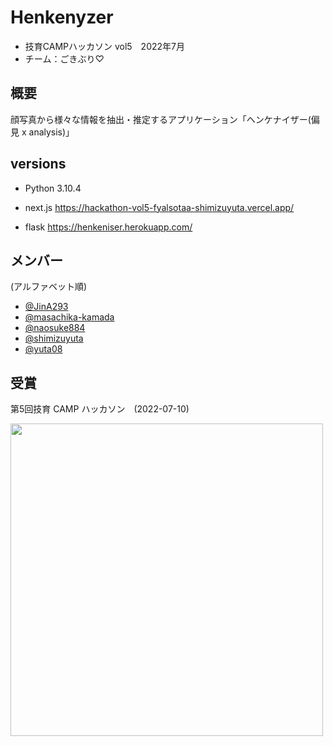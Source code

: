 # Henkenyzer
- 技育CAMPハッカソン vol5　2022年7月
- チーム：ごきぶり♡

## 概要

顔写真から様々な情報を抽出・推定するアプリケーション「ヘンケナイザー(偏見 x analysis)」

## versions
- Python 3.10.4

- next.js https://hackathon-vol5-fyalsotaa-shimizuyuta.vercel.app/
- flask https://henkeniser.herokuapp.com/

## メンバー

(アルファベット順)

- [@JinA293](https://github.com/JinA293)
- [@masachika-kamada](https://github.com/masachika-kamada)
- [@naosuke884](https://github.com/naosuke884)
- [@shimizuyuta](https://github.com/shimizuyuta)
- [@yuta08](https://github.com/yuta08)

## 受賞

第5回技育 CAMP ハッカソン　(2022-07-10)

<img src="https://user-images.githubusercontent.com/63488322/178141969-c16e2e76-840c-473d-b75e-007ed4a4b085.jpg" width="500px">
